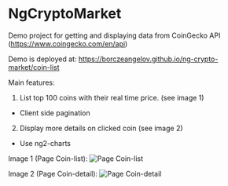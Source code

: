 # NgCryptoMarket
Demo project for getting and displaying data from CoinGecko API (https://www.coingecko.com/en/api)

Demo is deployed at: https://borczeangelov.github.io/ng-crypto-market/coin-list

Main features:
1. List top 100 coins with their real time price. (see image 1)
- Client side pagination
2. Display more details on clicked coin (see image 2)
- Use ng2-charts

Image 1 (Page Coin-list):
![Page Coin-list](https://user-images.githubusercontent.com/19744963/219940487-5ad27b5c-22ed-4fde-8d96-bae786f67c96.png)

Image 2 (Page Coin-detail):
![Page Coin-detail](https://user-images.githubusercontent.com/19744963/219940859-d9918fdc-3dcd-46be-a81c-1d883a228467.png)



